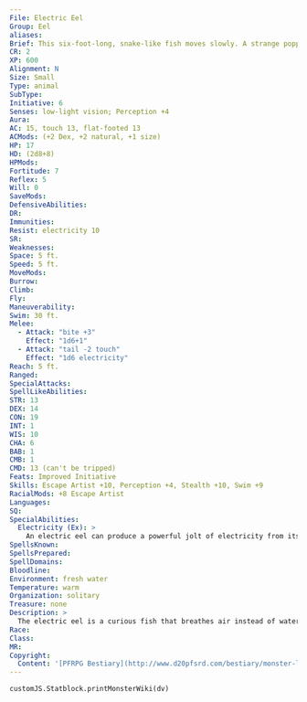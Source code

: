 ```yaml
---
File: Electric Eel
Group: Eel
aliases: 
Brief: This six-foot-long, snake-like fish moves slowly. A strange popping and snapping sound occasionally emits from the creature's body.
CR: 2
XP: 600
Alignment: N
Size: Small
Type: animal
SubType: 
Initiative: 6
Senses: low-light vision; Perception +4
Aura: 
AC: 15, touch 13, flat-footed 13
ACMods: (+2 Dex, +2 natural, +1 size)
HP: 17
HD: (2d8+8)
HPMods: 
Fortitude: 7
Reflex: 5
Will: 0
SaveMods: 
DefensiveAbilities: 
DR: 
Immunities: 
Resist: electricity 10
SR: 
Weaknesses: 
Space: 5 ft.
Speed: 5 ft.
MoveMods: 
Burrow: 
Climb: 
Fly: 
Maneuverability: 
Swim: 30 ft.
Melee: 
  - Attack: "bite +3"
    Effect: "1d6+1"
  - Attack: "tail -2 touch"
    Effect: "1d6 electricity"
Reach: 5 ft.
Ranged: 
SpecialAttacks: 
SpellLikeAbilities: 
STR: 13
DEX: 14
CON: 19
INT: 1
WIS: 10
CHA: 6
BAB: 1
CMB: 1
CMD: 13 (can't be tripped)
Feats: Improved Initiative
Skills: Escape Artist +10, Perception +4, Stealth +10, Swim +9
RacialMods: +8 Escape Artist
Languages: 
SQ: 
SpecialAbilities:
  Electricity (Ex): >
    An electric eel can produce a powerful jolt of electricity from its tail, delivering the jolt with a successful touch attack. On a critical hit, the creature struck must make a DC 15 Fortitude save or be stunned for 1d4 rounds. The save DC is Constitution-based.
SpellsKnown: 
SpellsPrepared: 
SpellDomains: 
Bloodline: 
Environment: fresh water
Temperature: warm
Organization: solitary
Treasure: none
Description: >
  The electric eel is a curious fish that breathes air instead of water, yet certainly its most unusual characteristic is its ability to generate powerful jolts of electricity. An electric eel is 6 feet long and weighs 45 pounds. Electric Eel Animal Companion Starting Statistics: Size Small; Speed 5 ft., swim 30 ft.; Attack bite (1d6); Ability Scores Str 12, Dex 14, Con 18, Int 1, Wis 10, Cha 6; Special Qualities amphibious, low-light vision, electricity resistance 5. 4th-Level Advancement: AC +2 natural armor; Ability Scores Dex +2, Con +2; Special Qualities electricity (1d6), electricity resistance 10.
Race: 
Class: 
MR: 
Copyright:
  Content: '[PFRPG Bestiary](http://www.d20pfsrd.com/bestiary/monster-listings/animals/aquatic/eel/electric-eel)'
---
```

```dataviewjs
customJS.Statblock.printMonsterWiki(dv)
```
